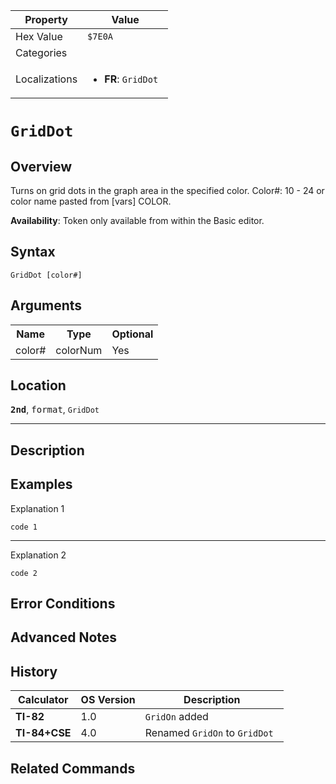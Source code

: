 | Property      | Value |
|---------------|-------|
| Hex Value     | `$7E0A`|
| Categories    | <ul></ul> |
| Localizations | <ul><li><b>FR</b>: `GridDot `</li></ul> |

# `GridDot `

## Overview
Turns on grid dots in the graph area in the specified color.
Color#: 10 - 24 or color name pasted from [vars] COLOR.


<b>Availability</b>: Token only available from within the Basic editor.

## Syntax
`GridDot [color#]`

## Arguments
<table>
<tr><th>Name</th><th>Type</th><th>Optional</th></tr>

<tr><td>color#</td><td>colorNum</td><td>Yes</td></tr>

</table>

## Location
<tt><kbd><b>2nd</b></kbd></tt>, <kbd>format</kbd>, `GridDot`
<hr>

## Description


## Examples

Explanation 1
```ti-basic
code 1
```
---
Explanation 2
```ti-basic
code 2
```

## Error Conditions


## Advanced Notes


## History
| Calculator | OS Version | Description |
|------------|------------|-------------|
| <b>TI-82</b> | 1.0 | `GridOn` added |
| <b>TI-84+CSE</b> | 4.0 | Renamed `GridOn` to `GridDot `

## Related Commands

